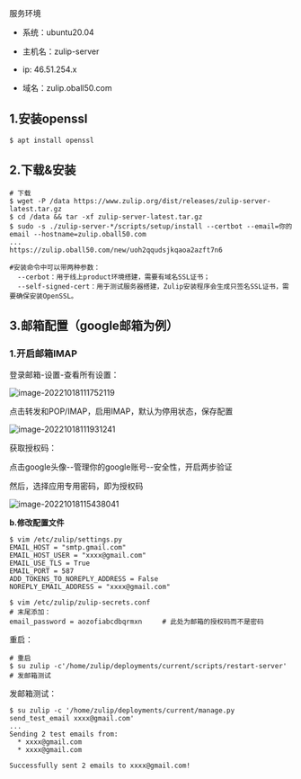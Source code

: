 服务环境

- 系统：ubuntu20.04

- 主机名：zulip-server

- ip: 46.51.254.x

- 域名：zulip.oball50.com

## 1.安装openssl

```shell
$ apt install openssl
```

## 2.下载&安装

```shell
# 下载
$ wget -P /data https://www.zulip.org/dist/releases/zulip-server-latest.tar.gz
$ cd /data && tar -xf zulip-server-latest.tar.gz
$ sudo -s ./zulip-server-*/scripts/setup/install --certbot --email=你的email --hostname=zulip.oball50.com
...
https://zulip.oball50.com/new/uoh2qqudsjkqaoa2azft7n6

#安装命令中可以带两种参数：
  --cerbot：用于线上product环境搭建，需要有域名SSL证书；
  --self-signed-cert：用于测试服务器搭建，Zulip安装程序会生成只签名SSL证书，需要确保安装OpenSSL。
```

## 3.邮箱配置（google邮箱为例）

### 1.开启邮箱IMAP

登录邮箱-设置-查看所有设置：

![image-20221018111752119](D:\Ronnie\.assets\image-20221018111752119.png)

点击转发和POP/IMAP，启用IMAP，默认为停用状态，保存配置

![image-20221018111931241](D:\Ronnie\.assets\image-20221018111931241.png)

获取授权码：

点击google头像--管理你的google账号--安全性，开启两步验证

然后，选择应用专用密码，即为授权码

![image-20221018115438041](D:\Ronnie\.assets\image-20221018115438041.png)

**b.修改配置文件**

```shell
$ vim /etc/zulip/settings.py
EMAIL_HOST = "smtp.gmail.com"
EMAIL_HOST_USER = "xxxx@gmail.com"
EMAIL_USE_TLS = True
EMAIL_PORT = 587
ADD_TOKENS_TO_NOREPLY_ADDRESS = False
NOREPLY_EMAIL_ADDRESS = "xxxx@gmail.com"

$ vim /etc/zulip/zulip-secrets.conf
# 末尾添加：
email_password = aozofiabcdbqrmxn     # 此处为邮箱的授权码而不是密码
```

重启：

```shell
# 重启
$ su zulip -c'/home/zulip/deployments/current/scripts/restart-server'
# 发邮箱测试

```

发邮箱测试：

```shell
$ su zulip -c '/home/zulip/deployments/current/manage.py send_test_email xxxx@gmail.com'
...
Sending 2 test emails from:
  * xxxx@gmail.com
  * xxxx@gmail.com

Successfully sent 2 emails to xxxx@gmail.com!
```

